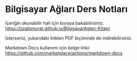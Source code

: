 # Bilgisayar Ağları Ders Notları
İçeriğin okunabilir hali için buraya bakabilirsiniz: https://ozalpmurat.github.io/BilgisayarAglari-Kitap/

İsterseniz, yukarıdaki linkten PDF biçiminde de indirebilirsiniz.

Markdown Docs kullanımı için belge linki:
https://github.com/marketplace/actions/markdown-docs
